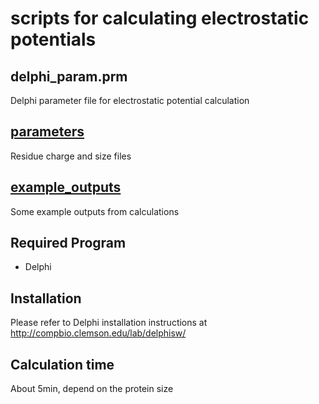 # scripts for calculating electrostatic potentials

## delphi_param.prm

Delphi parameter file for electrostatic potential calculation

## [parameters](parameters)

Residue charge and size files

## [example_outputs](example_outputs)

Some example outputs from calculations

## Required Program

* Delphi

## Installation

Please refer to Delphi installation instructions at http://compbio.clemson.edu/lab/delphisw/

## Calculation time

About 5min, depend on the protein size
